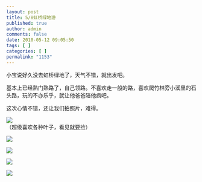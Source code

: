 ```yaml
---
layout: post
title: 5/8虹桥绿地游
published: true
author: admin
comments: false
date: 2010-05-12 09:05:50
tags: [ ]
categories: [ ]
permalink: "1153"
---
```

小宝说好久没去虹桥绿地了，天气不错，就出发吧。


  


基本上已经熟门熟路了，自己领路。不喜欢走一般的路，喜欢爬竹林旁小溪里的石头路，玩的不亦乐乎，就让他爸爸陪他疯吧。


  


这次心情不错，还让我们拍照片，难得。


  


![][1]  
（超级喜欢各种叶子，看见就要捡）


  


![][2]


  


![][3]


  


![][4]


  


![][5]

 [1]: http://xujianian.com/jx/blog/UploadFiles/2010-5/512599284.jpg
 [2]: http://xujianian.com/jx/blog/UploadFiles/2010-5/512182366.jpg
 [3]: http://xujianian.com/jx/blog/UploadFiles/2010-5/512622698.jpg
 [4]: http://xujianian.com/jx/blog/UploadFiles/2010-5/512857916.jpg
 [5]: http://xujianian.com/jx/blog/UploadFiles/2010-5/512281298.jpg